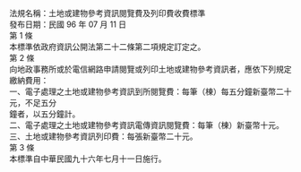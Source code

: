 法規名稱：土地或建物參考資訊閱覽費及列印費收費標準  
發布日期：民國 96 年 07 月 11 日  
第 1 條  
本標準依政府資訊公開法第二十二條第二項規定訂定之。  
第 2 條  
向地政事務所或於電信網路申請閱覽或列印土地或建物參考資訊者，應依下列規定繳納費用：  
一、電子處理之土地或建物參考資訊到所閱覽費：每筆（棟）每五分鐘新臺幣二十元，不足五分  
鐘者，以五分鐘計。  
二、電子處理之土地或建物參考資訊電傳資訊閱覽費：每筆（棟）新臺幣十元。  
三、土地或建物參考資訊列印費：每張新臺幣二十元。  
第 3 條  
本標準自中華民國九十六年七月十一日施行。  


